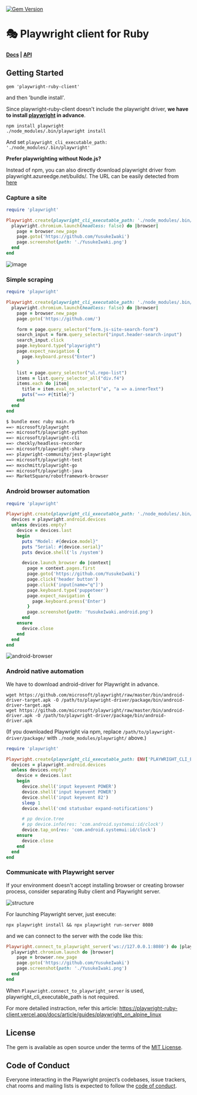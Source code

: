 [![Gem Version](https://badge.fury.io/rb/playwright-ruby-client.svg)](https://badge.fury.io/rb/playwright-ruby-client)

# 🎭 Playwright client for Ruby

#### [Docs](https://playwright-ruby-client.vercel.app/docs/article/getting_started) | [API](https://playwright-ruby-client.vercel.app/docs/api/playwright)

## Getting Started

```
gem 'playwright-ruby-client'
```

and then 'bundle install'.

Since playwright-ruby-client doesn't include the playwright driver, **we have to install [playwright](https://github.com/microsoft/playwright) in advance**.

```
npm install playwright
./node_modules/.bin/playwright install
```

And set `playwright_cli_executable_path: './node_modules/.bin/playwright'`

**Prefer playwrighting without Node.js?**

Instead of npm, you can also directly download playwright driver from playwright.azureedge.net/builds/. The URL can be easily detected from [here](https://github.com/microsoft/playwright-python/blob/cb5409934629adaabc0cff1891080de2052fa778/setup.py#L73-L77)

### Capture a site

```ruby
require 'playwright'

Playwright.create(playwright_cli_executable_path: './node_modules/.bin/playwright') do |playwright|
  playwright.chromium.launch(headless: false) do |browser|
    page = browser.new_page
    page.goto('https://github.com/YusukeIwaki')
    page.screenshot(path: './YusukeIwaki.png')
  end
end
```

![image](https://user-images.githubusercontent.com/11763113/104339718-412f9180-553b-11eb-9116-908e1e4b5186.gif)

### Simple scraping

```ruby
require 'playwright'

Playwright.create(playwright_cli_executable_path: './node_modules/.bin/playwright') do |playwright|
  playwright.chromium.launch(headless: false) do |browser|
    page = browser.new_page
    page.goto('https://github.com/')

    form = page.query_selector("form.js-site-search-form")
    search_input = form.query_selector("input.header-search-input")
    search_input.click
    page.keyboard.type("playwright")
    page.expect_navigation {
      page.keyboard.press("Enter")
    }

    list = page.query_selector("ul.repo-list")
    items = list.query_selector_all("div.f4")
    items.each do |item|
      title = item.eval_on_selector("a", "a => a.innerText")
      puts("==> #{title}")
    end
  end
end
```

```sh
$ bundle exec ruby main.rb
==> microsoft/playwright
==> microsoft/playwright-python
==> microsoft/playwright-cli
==> checkly/headless-recorder
==> microsoft/playwright-sharp
==> playwright-community/jest-playwright
==> microsoft/playwright-test
==> mxschmitt/playwright-go
==> microsoft/playwright-java
==> MarketSquare/robotframework-browser
```

### Android browser automation

```ruby
require 'playwright'

Playwright.create(playwright_cli_executable_path: './node_modules/.bin/playwright') do |playwright|
  devices = playwright.android.devices
  unless devices.empty?
    device = devices.last
    begin
      puts "Model: #{device.model}"
      puts "Serial: #{device.serial}"
      puts device.shell('ls /system')

      device.launch_browser do |context|
        page = context.pages.first
        page.goto('https://github.com/YusukeIwaki')
        page.click('header button')
        page.click('input[name="q"]')
        page.keyboard.type('puppeteer')
        page.expect_navigation {
          page.keyboard.press('Enter')
        }
        page.screenshot(path: 'YusukeIwaki.android.png')
      end
    ensure
      device.close
    end
  end
end
```

![android-browser](https://user-images.githubusercontent.com/11763113/106615177-8467a800-65af-11eb-94d9-c56e71487e78.gif)

### Android native automation

We have to download android-driver for Playwright in advance.

```
wget https://github.com/microsoft/playwright/raw/master/bin/android-driver-target.apk -O /path/to/playwright-driver/package/bin/android-driver-target.apk
wget https://github.com/microsoft/playwright/raw/master/bin/android-driver.apk -O /path/to/playwright-driver/package/bin/android-driver.apk
```

(If you downloaded Playwright via npm, replace `/path/to/playwright-driver/package/` with `./node_modules/playwright/` above.)

```ruby
require 'playwright'

Playwright.create(playwright_cli_executable_path: ENV['PLAYWRIGHT_CLI_EXECUTABLE_PATH']) do |playwright|
  devices = playwright.android.devices
  unless devices.empty?
    device = devices.last
    begin
      device.shell('input keyevent POWER')
      device.shell('input keyevent POWER')
      device.shell('input keyevent 82')
      sleep 1
      device.shell('cmd statusbar expand-notifications')

      # pp device.tree
      # pp device.info(res: 'com.android.systemui:id/clock')
      device.tap_on(res: 'com.android.systemui:id/clock')
    ensure
      device.close
    end
  end
end

```

### Communicate with Playwright server

If your environment doesn't accept installing browser or creating browser process, consider separating Ruby client and Playwright server.

![structure](https://user-images.githubusercontent.com/11763113/124934448-ad4d0700-e03f-11eb-942e-b9f3282bb703.png)

For launching Playwright server, just execute:

```
npx playwright install && npx playwright run-server 8080
```

and we can connect to the server with the code like this:

```ruby
Playwright.connect_to_playwright_server('ws://127.0.0.1:8080') do |playwright|
  playwright.chromium.launch do |browser|
    page = browser.new_page
    page.goto('https://github.com/YusukeIwaki')
    page.screenshot(path: './YusukeIwaki.png')
  end
end
```

When `Playwright.connect_to_playwright_server` is used, playwright_cli_executable_path is not required.

For more detailed instraction, refer this article: https://playwright-ruby-client.vercel.app/docs/article/guides/playwright_on_alpine_linux

## License

The gem is available as open source under the terms of the [MIT License](https://opensource.org/licenses/MIT).

## Code of Conduct

Everyone interacting in the Playwright project’s codebases, issue trackers, chat rooms and mailing lists is expected to follow the [code of conduct](https://github.com/[USERNAME]/playwright-ruby-client/blob/master/CODE_OF_CONDUCT.md).
